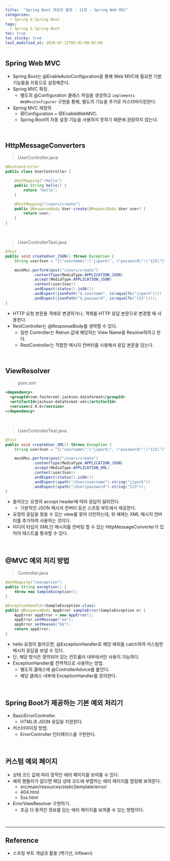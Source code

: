 ```yaml
---
title:  "Spring Boot 개념과 활용 - 11장 : Spring Web MVC"
categories:
  - Spring & Spring Boot
tags:
  - Spring & Spring Boot
toc: true
toc_sticky: true
last_modified_at: 2020-07-12T08:02:00-05:00
---
```


## Spring Web MVC

* Spring Boot는 @EnableAutoConfiguration을 통해 Web MVC에 필요한 기본 기능들을 자동으로 설정해준다.
* Spring MVC 확장.
  * 별도의 @Configuration 클래스 파일을 생성하고 ``implements WebMvcConfigurer`` 구현을 통해, 별도의 기능을 추가로 커스터마이징한다.
* Spring MVC 재정의
  * @Configuration + @EnableWebMVC.
  * Spring Boot의 자동 설정 기능을 사용하지 못하기 때문에 권장하지 않는다.

<br>

## HttpMessageConverters

> UserController.java

```java
@RestController
public class UserController {

    @GetMapping("/hello")
    public String hello() {
        return "hello";
    }

    @PostMapping("/users/create")
    public @ResponseBody User create(@RequestBody User user) {
        return user;
    }
}
```

<br>

> UserControllerTest.java

```java
@Test
public void createUser_JSON() throws Exception {
    String userJson = "{\"username\":\"jipark\", \"password\":\"123\"}";

    mockMvc.perform(post("/users/create")
            .contentType(MediaType.APPLICATION_JSON)
            .accept(MediaType.APPLICATION_JSON)
            .content(userJson))
            .andExpect(status().isOk())
            .andExpect(jsonPath("$.username", is(equalTo("jipark"))))
            .andExpect(jsonPath("$.password", is(equalTo("123"))));
}
```

* HTTP 요청 본문을 객체로 변경하거나, 객체를 HTTP 응답 본문으로 변경할 때 사용한다.
* RestController는 @ResponseBody를 생략할 수 있다.
  * 일반 Controller는 Retrun 값에 해당하는 View Name을 Resolve하려고 한다.
  * RestController는 적합한 메시지 컨버터를 사용해서 응답 본문을 담는다.

<br>

## ViewResolver

> pom.xml

```xml
<dependency>
  <groupId>com.fasterxml.jackson.dataformat</groupId>
  <artifactId>jackson-dataformat-xml</artifactId>
  <version>2.9.6</version>
</dependency>
```

<br>

> UserControllerTest.java

```java
@Test
public void createUser_XML() throws Exception {
    String userJson = "{\"username\":\"jipark\", \"password\":\"123\"}";

    mockMvc.perform(post("/users/create")
            .contentType(MediaType.APPLICATION_JSON)
            .accept(MediaType.APPLICATION_XML)
            .content(userJson))
            .andExpect(status().isOk())
            .andExpect(xpath("/User/username").string("jipark"))
            .andExpect(xpath("/User/password").string("123"));
}
```

* 들어오는 요청의 accept header에 따라 응답이 달라진다.
  * 기본적인 JSON 메시지 컨버터 등은 스프링 부트에서 제공한다.
* 요청의 응답을 찾을 수 있는 view를 찾아 리턴하는데, 위 예제는 XML 메시지 컨버터를 추가하여 사용하는 것이다.
* 미디어 타입이 XML인 메시지를 컨버팅 할 수 있는 HttpMessageConverter가 있어야 테스트를 통과할 수 있다.

<br>

## @MVC 예외 처리 방법

> Controller.java

```java
@GetMapping("/exception")
public String exception() {
    throw new SampleException();
}

@ExceptionHandler(SampleException.class)
public @ResponseBody AppError sampleError(SampleException e) {
    AppError appError = new AppError();
    appError.setMessage("aa");
    appError.setReason("bb");
    return appError;
}
```

* hello 요청이 들어오면, @ExceptionHandler로 해당 예외를 catch하여 커스텀한 메시지 응답을 보낼 수 있다.
* 단, 해당 방식은 정의되어 있는 컨트롤러 내부에서만 사용이 가능하다.
* ExceptionHandler를 전역적으로 사용하는 방법.
  * 별도의 클래스에 @ControllerAdvice를 붙인다.
  * 해당 클래스 내부에 ExceptionHandler를 정의한다.

<br>

## Spring Boot가 제공하는 기본 예외 처리기

* BasicErrorController.
  * HTML과 JSON 응답을 지원한다.
* 커스터마이징 방법.
  * ErrorController 인터페이스를 구현한다.

<br>

## 커스텀 예외 페이지

* 상태 코드 값에 따라 정적인 에러 페이지를 보여줄 수 있다.
* 예외 핸들러가 없으면 해당 상태 코드에 부합하는 에러 페이지를 맵핑해 보여준다.
  * src/main/resources/static|template/error/
  * 404.html
  * 5xx.html
* ErrorViewResolver 구현하기.
  * 조금 더 동적인 정보를 담는 에러 페이지를 보여줄 수 있는 방법이다.

<br>

---

## Reference

* 스프링 부트 개념과 활용 (백기선, Inflearn)
